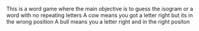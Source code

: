 This is a word game where the main objective is to guess the isogram or a word with no repeating letters 
A cow means you got a letter right but its in the wrong position 
A bull means you a letter right and in the right positon
